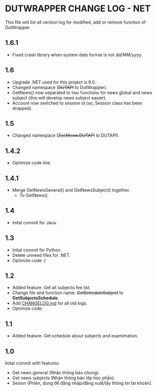 # DUTWRAPPER CHANGE LOG - NET

This file will list all version log for modified, add or remove function of DutWrapper.

## 1.6.1
- Fixed crash library when system date format is not dd/MM/yyyy.

## 1.6
- Upgrade .NET used for this project is 6.0.
- Changed namespace (~~DUTAPI~~ to DutWrapper).
- GetNews() now separated to two functions for news global and news subject (this will develop news subject easier).
- Account now switched to session id (so, Session class has been dropped).

## 1.5
- Changed namespace (~~ZoeMeow.DUTAPI~~ to DUTAPI).

## 1.4.2
- Optimize code line.

## 1.4.1
- Merge GetNewsGeneral() and GetNewsSubject() together.
  - To GetNews().

## 1.4
- Inital commit for Java.

## 1.3

- Inital commit for Python.
- Delete unneed files for .NET.
- Optimize code :)

## 1.2
- Added feature: Get all subjects fee list.
- Change file and function name: ~~GetScheduleSubject~~ to **GetSubjectsSchedule**.
- Add [CHANGELOG.md](CHANGELOG.md) for all old logs.
- Optimize code.

## 1.1
- Added feature: Get schedule about subjects and examimation.

## 1.0
Inital commit with features:
- Get news general (Nhận thông báo chung).
- Get news subjects (Nhận thông báo lớp học phần).
- Sesion (Phiên, dùng để đăng nhập/đăng xuất/lấy thông tin tài khoản).
